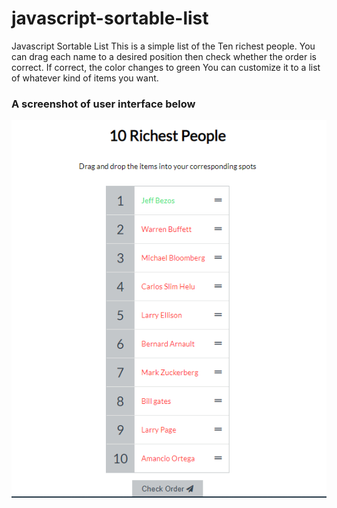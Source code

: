 # javascript-sortable-list
Javascript Sortable List
This is a simple list of the Ten richest people. You can drag each name to a desired position then check whether the order is correct. If correct, the color changes to green
You can customize it to a list of whatever kind of items you want.

### A screenshot of user interface below
![](screenshot.png)

